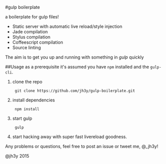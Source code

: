 #gulp boilerplate

a boilerplate for gulp files!

* Static server with automatic live reload/style injection
* Jade compilation
* Stylus compilation
* Coffeescript compilation
* Source linting

The aim is to get you up and running with something in _gulp_ quickly

##Usage
as a prerequisite it's assumed you have `npm` installed and the `gulp-cli`.

1. clone the repo

        git clone https://github.com/jh3y/gulp-boilerplate.git

2. install dependencies

        npm install

3. start gulp

        gulp

4. start hacking away with super fast livereload goodness.



Any problems or questions, feel free to post an issue or tweet me, @_jh3y!

@jh3y 2015
